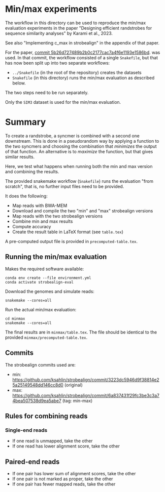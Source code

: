 # Min/max experiments

The workflow in this directory can be used to reproduce the min/max evaluation
experiments in the paper "Designing efficient randstrobes for sequence similarity
analyses" by Karami et al., 2023.

See also "Implementing c_max in strobealign" in the appendix of that paper.

For the paper,
[commit 5b26d727489b2b0c2177cac7a4f6e1193e1586bd](https://github.com/NBISweden/strobealign-evaluation/commit/5b26d727489b2b0c2177cac7a4f6e1193e1586bd).
was used. In that commit, the workflow consisted of a single `Snakefile`,
but that has now been split up into two separate workflows:
- `../Snakefile` (in the root of the repository) creates the datasets
- `Snakefile` (in this directory) runs the min/max evaluation as described
  below.

The two steps need to be run separately.

Only the `SIM3` dataset is used for the min/max evaluation.


# Summary

To create a randstrobe, a syncmer is combined with a second one downstream.
This is done in a pseudorandom way by applying a function to the two syncmers
and choosing the combination that *minimizes* the output of that function.
An alternative is to *maximize* the function, but that gives similar results.

Here, we test what happens when running both the min and max version
and combining the results.

The provided snakemake workflow (`Snakefile`) runs the evaluation "from scratch",
that is, no further input files need to be provided.

It does the following:
- Map reads with BWA-MEM
- Download and compile the two "min" and "max" strobealign versions
- Map reads with the two strobealign versions
- Combine min and max results
- Compute accuracy
- Create the result table in LaTeX format (see `table.tex`)

A pre-computed output file is provided in `precomputed-table.tex`.


## Running the min/max evaluation

Makes the required software available:

    conda env create --file environment.yml
    conda activate strobealign-eval

Download the genomes and simulate reads:

    snakemake --cores=all

Run the actual min/max evaluation:

    cd minmax
    snakemake --cores=all

The final results are in `minmax/table.tex`.
The file should be identical to the provided `minmax/precomputed-table.tex`.


## Commits

The strobealign commits used are:

- min: https://github.com/ksahlin/strobealign/commit/3223dc5946d9f38814e25a25149548dd146cc8d0 (original)
- max: https://github.com/ksahlin/strobealign/commit/6a837431f29fc3be3c3a74bea507538d9ea5abe7 (tag: min-max)


## Rules for combining reads

### Single-end reads

- If one read is unmapped, take the other
- If one read has lower alignment score, take the other

## Paired-end reads

- If one pair has lower sum of alignment scores, take the other
- If one pair is not marked as proper, take the other
- If one pair has fewer mapped reads, take the other
